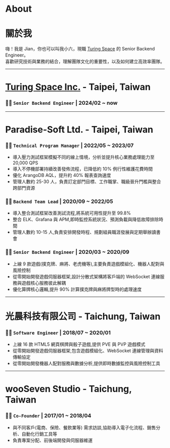 # About


# 關於我

嗨！我是 Jian，你也可以叫我小六，現職 [Turing Space](https://turingcerts.com/zh/home/) 的 Senior Backend Engineer。  
喜歡研究技術與業務的結合，理解團隊文化的重要性，以及如何建立高效率團隊。  

--- 

# [Turing Space Inc.](https://turingcerts.com/zh/home/) - Taipei, Taiwan

### 🧑‍💻 `Senior Backend Engineer` | 2024/02 ~ now

---

# Paradise-Soft Ltd. - Taipei, Taiwan

### 🧑‍💻 `Technical Program Manager` | 2022/05 ~ 2023/07

- 導入壓力測試框架模擬不同的線上情境，分析並提升核心業務處理能力至 20,000 QPS
- 導入不停機部署持續改善發佈流程，已降低約 10% 例行性維護花費時間
- 優化 ArangoDB AQL，提升約 40% 報表查詢速度
- 管理人數約 25-30 人，負責訂定部門目標、工作職掌、職級晉升門檻與整合跨部門資源

### 🧑‍💻 `Backend Team Lead` | 2020/09 ~ 2022/05

- 導入整合測試框架改善測試流程,將系統可用性提升至 99.8%
- 整合 ELK、Grafana 與 APM,即時監控系統狀況、預測負載與降低故障排除時間
- 管理人數約 10-15 人,負責安排開發時程、規劃組員職涯發展與定期舉辦讀書會

### 🧑‍💻 `Senior Backend Engineer` | 2020/03 ~ 2020/09

- 上線 9 款遊戲(撲克牌、麻將、老虎機等),主要負責遊戲模組化、機器人配對與風險控制
- 從零開始開發遊戲伺服器框架,設計分散式架構將客戶端的 WebSocket 連線服務與遊戲核心服務彼此解耦
- 優化算牌核心邏輯,提升 90% 計算撲克牌與麻將牌型時的處理速度

---

# 光晨科技有限公司 - Taichung, Taiwan

### 🧑‍💻 `Software Engineer` | 2018/07 ~ 2020/01

- 上線 16 款 HTML5 網頁棋牌與骰子遊戲,提供 PVE 與 PVP 遊戲模式
- 從零開始開發遊戲伺服器框架,包含遊戲模組化、WebSocket 連線管理與資料傳輸協定
- 從零開始開發機器人配對服務與數據分析,提供即時數據監控與風險控制工具

---

# wooSeven Studio - Taichung, Taiwan

### 🧑‍💻 `Co-Founder` | 2017/01 ~ 2018/04

- 與不同客戶(電商、保險、餐飲業等) 需求訪談,協助導入電子化流程、銷售分析、自動化行銷工具等
- 負責專案分配、前後端開發與伺服器維運


